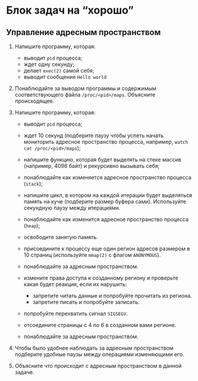 # Блок задач на “хорошо”

## Управление адресным пространством

1. Напишите программу, которая:

    + выводит `pid` процесса;
    + ждет одну секунду;
    + делает `exec(2)` самой себя;
    + выводит сообщение `Hello world`

2. Понаблюдайте за выводом программы и содержимым соответствующего файла `/proc/<pid>/maps`. Объясните происходящее.
3. Напишите программу, которая:

    + выводит `pid` процесса;
    + ждет 10 секунд (подберите паузу чтобы успеть начать мониторить адресное пространство процесса, например, `watch cat /proc/<pid>/maps`);
    + напишите функцию, которая будет выделять на стеке массив (например, 4096 байт) и рекурсивно вызывать себя;
    + понаблюдайте как изменяется адресное пространство процесса (`stack`);
    + напишите цикл, в котором на каждой итерации будет выделяться память на куче (подберите размер буфера сами). Используйте секундную паузу между итерациями.
    + понаблюдайте как изменится адресное пространство процесса (`heap`);
    + освободите занятую память.
    + присоедините к процессу еще один регион адресов размером в 10 страниц (используйте `mmap(2)` с флагом `ANONYMOUS`).
    + понаблюдайте за адресным пространством.
    + измените права доступа к созданному региону и проверьте какая
    будет реакция, если их нарушить:

      + запретите читать данные и попробуйте прочитать из
      региона.
      + запретите писать и попробуйте записать.

    + попробуйте перехватить сигнал `SIGSEGV`.
    + отсоедините страницы с 4 по 6 в созданном вами регионе.
    + понаблюдайте за адресным пространством.

4. Чтобы было удобнее наблюдать за адресным пространством подберите удобные паузы между операциями изменяющими его.
5. Объясните что происходит с адресным пространством в данной задаче.
